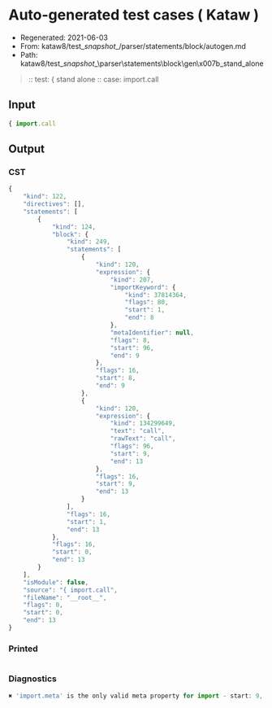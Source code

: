 # Auto-generated test cases ( Kataw )
- Regenerated: 2021-06-03
- From: kataw8/test\__snapshot__/parser/statements/block/autogen.md
- Path: kataw8/test\__snapshot__\parser\statements\block\gen\x007b_stand_alone
> :: test: { stand alone
> :: case: import.call
## Input

`````js
{ import.call
`````
## Output

### CST

```javascript
{
    "kind": 122,
    "directives": [],
    "statements": [
        {
            "kind": 124,
            "block": {
                "kind": 249,
                "statements": [
                    {
                        "kind": 120,
                        "expression": {
                            "kind": 207,
                            "importKeyword": {
                                "kind": 37814364,
                                "flags": 80,
                                "start": 1,
                                "end": 8
                            },
                            "metaIdentifier": null,
                            "flags": 8,
                            "start": 96,
                            "end": 9
                        },
                        "flags": 16,
                        "start": 8,
                        "end": 9
                    },
                    {
                        "kind": 120,
                        "expression": {
                            "kind": 134299649,
                            "text": "call",
                            "rawText": "call",
                            "flags": 96,
                            "start": 9,
                            "end": 13
                        },
                        "flags": 16,
                        "start": 9,
                        "end": 13
                    }
                ],
                "flags": 16,
                "start": 1,
                "end": 13
            },
            "flags": 16,
            "start": 0,
            "end": 13
        }
    ],
    "isModule": false,
    "source": "{ import.call",
    "fileName": "__root__",
    "flags": 0,
    "start": 0,
    "end": 13
}
```

### Printed

```javascript

```

### Diagnostics

```javascript
✖ 'import.meta' is the only valid meta property for import - start: 9, end: 13

```

